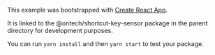 This example was bootstrapped with [Create React App](https://github.com/facebook/create-react-app).

It is linked to the @ontech/shortcut-key-sensor package in the parent directory for development purposes.

You can run `yarn install` and then `yarn start` to test your package.
